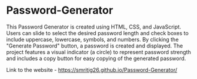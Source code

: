 # Password-Generator
This Password Generator is created using HTML, CSS, and JavaScript. Users can slide to select the desired password length and check boxes to include uppercase, lowercase, symbols, and numbers. By clicking the "Generate Password" button, a password is created and displayed. The project features a visual indicator (a circle) to represent password strength and includes a copy button for easy copying of the generated password.

Link to the website - https://smritig26.github.io/Password-Generator/
